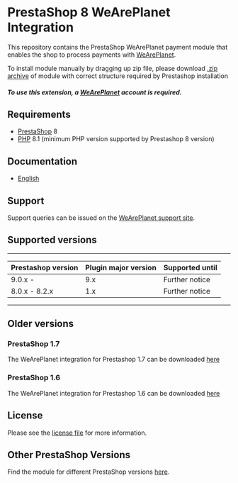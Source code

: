 # PrestaShop 8 WeArePlanet Integration
This repository contains the PrestaShop WeArePlanet payment module that enables the shop to process payments with [WeArePlanet](https://www.weareplanet.com/).

To install module manually by dragging up zip file, please download [.zip archive](https://plugin-documentation.weareplanet.com/weareplanet/prestashop/2.0.2/weareplanet.zip) of module with correct structure required by Prestashop installation

##### To use this extension, a [WeArePlanet](https://www.weareplanet.com/contact/sales) account is required.

## Requirements

* [PrestaShop](https://www.prestashop.com/) 8
* [PHP](http://php.net/) 8.1 (minimum PHP version supported by Prestashop 8 version)

## Documentation

* [English](https://plugin-documentation.weareplanet.com/weareplanet/prestashop/2.0.2/docs/en/documentation.html)

## Support

Support queries can be issued on the [WeArePlanet support site](https://paymentshub.weareplanet.com/space/select?target=/support).

## Supported versions

____________________________________________________________________________
| Prestashop version   | Plugin major version   | Supported until        |
|------------------------|------------------------|------------------------|
| 9.0.x -                | 9.x                    | Further notice         |
| 8.0.x - 8.2.x          | 1.x                    | Further notice         |
----------------------------------------------------------------------------

## Older versions

### PrestaShop 1.7
The WeArePlanet integration for Prestashop 1.7 can be downloaded [here](https://github.com/weareplanet/prestashop-1.7)

### PrestaShop 1.6
The WeArePlanet integration for Prestashop 1.6 can be downloaded [here](https://github.com/weareplanet/prestashop-1.6)

## License

Please see the [license file](https://github.com/weareplanet/prestashop/blob/2.0.2/LICENSE) for more information.

## Other PrestaShop Versions

Find the module for different PrestaShop versions [here](../../../prestashop).
